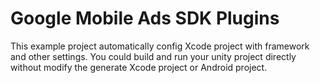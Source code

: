 Google Mobile Ads SDK Plugins
=================================
This example project automatically config Xcode project with framework and other settings.
You could build and run your unity project directly without modify the generate Xcode project or Android project.
